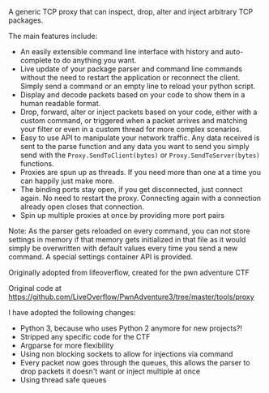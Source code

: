 A generic TCP proxy that can inspect, drop, alter and inject arbitrary TCP packages.

The main features include:

- An easily extensible command line interface with history and auto-complete to do anything you want.
- Live update of your package parser and command line commands without the need to restart the application or reconnect the client. Simply send a command or an empty line to reload your python script.
- Display and decode packets based on your code to show them in a human readable format.
- Drop, forward, alter or inject packets based on your code, either with a custom command, or triggered when a packet arrives and matching your filter or even in a custom thread for more complex scenarios.
- Easy to use API to manipulate your network traffic. Any data received is sent to the parse function and any data you want to send you simply send with the `Proxy.SendToClient(bytes)` or `Proxy.SendToServer(bytes)` functions.
- Proxies are spun up as threads. If you need more than one at a time you can happily just make more.
- The binding ports stay open, if you get disconnected, just connect again. No need to restart the proxy. Connecting again with a connection already open closes that connection.
- Spin up multiple proxies at once by providing more port pairs

Note: As the parser gets reloaded on every command, you can not store settings in memory if that memory gets initialized in that file as it would simply be overwritten with default values every time you send a new command. A special settings container API is provided.

Originally adopted from lifeoverflow, created for the pwn adventure CTF

Original code at
https://github.com/LiveOverflow/PwnAdventure3/tree/master/tools/proxy

I have adopted the following changes:

- Python 3, because who uses Python 2 anymore for new projects?!
- Stripped any specific code for the CTF
- Argparse for more flexibility
- Using non blocking sockets to allow for injections via command
- Every packet now goes through the queues, this allows the parser to drop packets it doesn't want or inject multiple at once
- Using thread safe queues

